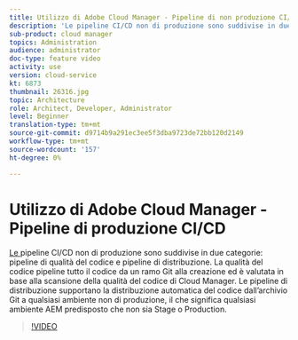 ```yaml
---
title: Utilizzo di Adobe Cloud Manager - Pipeline di non produzione CI/CD
description: 'Le pipeline CI/CD non di produzione sono suddivise in due categorie: pipeline di qualità del codice e pipeline di distribuzione. La qualità del codice pipeline tutto il codice da un ramo Git alla creazione ed è valutata in base alla scansione della qualità del codice di Cloud Manager. Le pipeline di distribuzione supportano la distribuzione automatica del codice dall’archivio Git a qualsiasi ambiente non di produzione, il che significa qualsiasi ambiente AEM predisposto che non sia Stage o Production.'
sub-product: cloud manager
topics: Administration
audience: administrator
doc-type: feature video
activity: use
version: cloud-service
kt: 6873
thumbnail: 26316.jpg
topic: Architecture
role: Architect, Developer, Administrator
level: Beginner
translation-type: tm+mt
source-git-commit: d9714b9a291ec3ee5f3dba9723de72bb120d2149
workflow-type: tm+mt
source-wordcount: '157'
ht-degree: 0%

---
```



# Utilizzo di Adobe Cloud Manager - Pipeline di produzione CI/CD

[Le ](https://experienceleague.adobe.com/docs/experience-manager-cloud-manager/using/how-to-use/configuring-pipeline.html?lang=en#non-production-%26-code-quality-only-pipelines) pipeline CI/CD non di produzione sono suddivise in due categorie: pipeline di qualità del codice e pipeline di distribuzione. La qualità del codice pipeline tutto il codice da un ramo Git alla creazione ed è valutata in base alla scansione della qualità del codice di Cloud Manager. Le pipeline di distribuzione supportano la distribuzione automatica del codice dall’archivio Git a qualsiasi ambiente non di produzione, il che significa qualsiasi ambiente AEM predisposto che non sia Stage o Production.

>[!VIDEO](https://video.tv.adobe.com/v/26316/?quality=12&learn=on)
